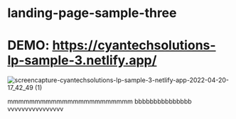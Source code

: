 # landing-page-sample-three
# DEMO: https://cyantechsolutions-lp-sample-3.netlify.app/

![screencapture-cyantechsolutions-lp-sample-3-netlify-app-2022-04-20-17_42_49 (1)](https://user-images.githubusercontent.com/104098738/164336831-01846dfb-51c9-4160-9737-eeec81d3f07b.png)

mmmmmmmmmmmmmmmmmmmmmmm
bbbbbbbbbbbbbbb
vvvvvvvvvvvvvvvv
